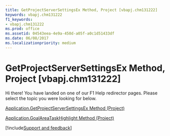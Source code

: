 ```yaml
---
title: GetProjectServerSettingsEx Method, Project [vbapj.chm131222]
keywords: vbapj.chm131222
f1_keywords:
- vbapj.chm131222
ms.prod: office
ms.assetid: 04543eea-4e9a-450d-a05f-a0c1d51433df
ms.date: 06/08/2017
ms.localizationpriority: medium
---
```



# GetProjectServerSettingsEx Method, Project [vbapj.chm131222]

Hi there! You have landed on one of our F1 Help redirector pages. Please select the topic you were looking for below.

[Application.GetProjectServerSettingsEx Method (Project)](https://msdn.microsoft.com/library/cd630197-60e0-0ba8-e01e-114b82fe9f1e%28Office.15%29.aspx)

[Application.GoalAreaTaskHighlight Method (Project)](https://msdn.microsoft.com/library/32616617-d34a-c9f4-8ddd-17fa3f1c7e74%28Office.15%29.aspx)

[!include[Support and feedback](~/includes/feedback-boilerplate.md)]